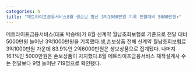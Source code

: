 ```yaml
---
categories: h
title: "메트라이프금융서비스8월 생손보 합산 3억1000만원 기록 전월대비 5000만원↑"
---
```

메트라이프금융서비스(대표 박승배)가 8월 신계약 월납초회보험료 기준으로 전달 대비 5000만원 늘어난 3억1000만원을 기록했다.생,손보상품 전체 신계약 월납초회보험료 3억1000만원 가운데 83.9%인 2억6000만원은 생보상품으로 집계됐다. 나머지 16.1%인 5000만원은 손보상품이 차지했다.8월 메트라이프금융서비스 재적설계사 수는 전달보다 9명 늘어난 719명으로 확인됐다.